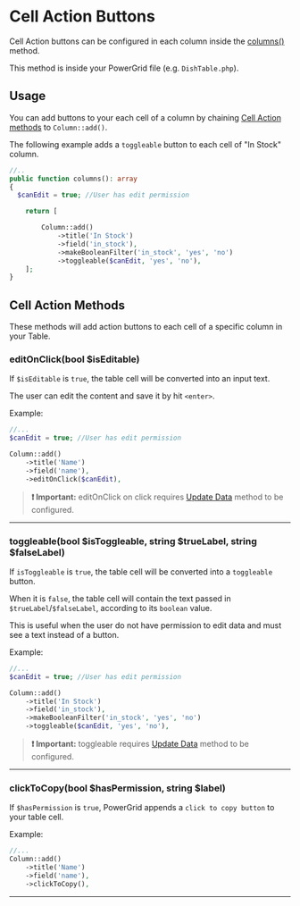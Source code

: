 # Cell Action Buttons

Cell Action buttons can be configured in each column inside the [columns()](https://livewire-powergrid-doc.docsforge.com/main/columns/) method.

This method is inside your PowerGrid file (e.g. `DishTable.php`).

## Usage

You can add buttons to your each cell of a column by chaining [Cell Action methods](#cell-action-methods) to `Column::add()`.

The following example adds a `toggleable` button to each cell of "In Stock" column.

```php
//..
public function columns(): array
{
  $canEdit = true; //User has edit permission

    return [

        Column::add()
            ->title('In Stock')
            ->field('in_stock'),
            ->makeBooleanFilter('in_stock', 'yes', 'no')
            ->toggleable($canEdit, 'yes', 'no'),
    ];
}
```

## Cell Action Methods

These methods will add action buttons to each cell of a specific column in your Table.

### editOnClick(bool $isEditable)

If `$isEditable` is `true`, the table cell will be converted into an input text.

The user can edit the content and save it by hit `<enter>`.

Example:

```php
//...
$canEdit = true; //User has edit permission

Column::add()
    ->title('Name')
    ->field('name'),
    ->editOnClick($canEdit),
```

> **❗ Important:** editOnClick on click requires [Update Data](https://livewire-powergrid-doc.docsforge.com/main/update-data/) method to be configured.

---

### toggleable(bool $isToggleable, string $trueLabel, string $falseLabel)

If `isToggleable` is `true`, the table cell will be converted into a `toggleable` button.

When it is `false`, the table cell will contain the text passed in `$trueLabel`/`$falseLabel`, according to its `boolean` value.

This is useful when the user do not have permission to edit data and must see a text instead of a button.

Example:

```php
//...
$canEdit = true; //User has edit permission

Column::add()
    ->title('In Stock')
    ->field('in_stock'),
    ->makeBooleanFilter('in_stock', 'yes', 'no')
    ->toggleable($canEdit, 'yes', 'no'),
```

> **❗ Important:** toggleable requires [Update Data](https://livewire-powergrid-doc.docsforge.com/main/update-data/) method to be configured.

---

### clickToCopy(bool $hasPermission, string $label)

If `$hasPermission` is `true`, PowerGrid appends a `click to copy button` to your table cell.

Example:

```php
//...
Column::add()
    ->title('Name')
    ->field('name'),
    ->clickToCopy(),
```

---
